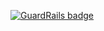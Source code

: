 
[![GuardRails badge](https://badges.production.guardrails.io/bennythejudge/QuakeReport1.svg)](https://www.guardrails.io)
